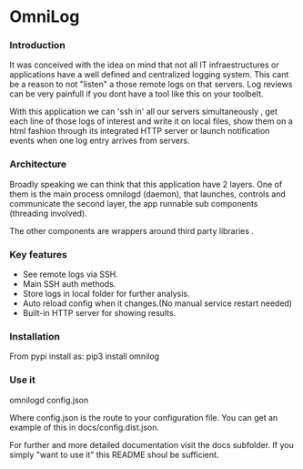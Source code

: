 <h1>OmniLog</h1>

<h3>Introduction</h3>
<p>
It was conceived with the idea on mind that not all IT infraestructures
or applications have a well defined and centralized logging system. This cant be a 
reason to not "listen" a those remote logs on that servers. Log reviews can be very 
painfull if you dont have a tool like this on your toolbelt.
</p>

<p>
With this application we can 'ssh in' all our servers simultaneously , get
each line of those logs of interest and write it on local files, show 
them on a html fashion through its integrated HTTP server or launch notification events when one log entry arrives
from servers. 
</p> 

<h3>Architecture</h3>
<p>
Broadly speaking we can think that this application have 2 layers. One of them is the main process omnilogd (daemon), 
that launches, controls and communicate the second layer, the app runnable sub components (threading involved).
</p>
<p>
The other components are wrappers around third party libraries .
</p>
<h3>Key features</h3>
<ul>
    <li>See remote logs via SSH.</li>
    <li>Main SSH auth methods.</li>
    <li>Store logs in local folder for further analysis.</li>
    <li>Auto reload config when it changes.(No manual service restart needed)</li>
    <li>Built-in HTTP server for showing results.</li>
</ul>
<h3>Installation</h3>
<p>
From pypi install as:
pip3 install omnilog
</p>

<h3>Use it</h3>
<p>
omnilogd config.json
</p>
<p>
Where config.json is the route to your configuration file. You can get an example of this in docs/config.dist.json.
</p>

<p>
For further and more detailed documentation visit the docs subfolder. If you simply "want to use it" this README
shoul be sufficient.
</p>

